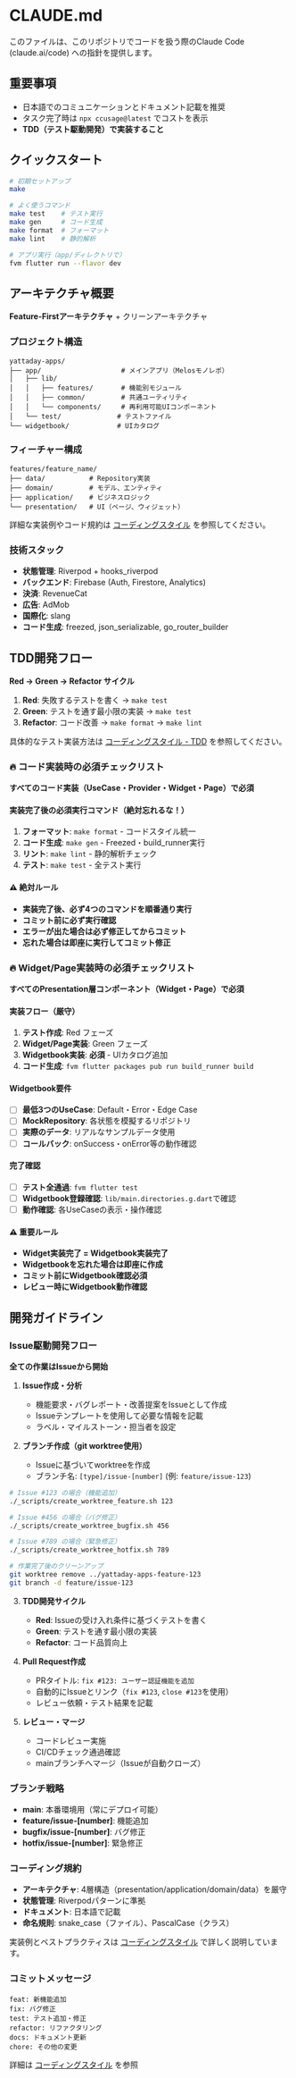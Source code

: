 # CLAUDE.md

このファイルは、このリポジトリでコードを扱う際のClaude Code (claude.ai/code) への指針を提供します。

## **重要事項**

- 日本語でのコミュニケーションとドキュメント記載を推奨
- タスク完了時は `npx ccusage@latest` でコストを表示
- **TDD（テスト駆動開発）で実装すること**

## クイックスタート

```bash
# 初期セットアップ
make

# よく使うコマンド
make test    # テスト実行
make gen     # コード生成
make format  # フォーマット
make lint    # 静的解析

# アプリ実行（app/ディレクトリで）
fvm flutter run --flavor dev
```

## アーキテクチャ概要

**Feature-Firstアーキテクチャ** + クリーンアーキテクチャ

### プロジェクト構造

```
yattaday-apps/
├── app/                    # メインアプリ（Melosモノレポ）
│   ├── lib/
│   │   ├── features/       # 機能別モジュール
│   │   ├── common/         # 共通ユーティリティ
│   │   └── components/     # 再利用可能UIコンポーネント
│   └── test/              # テストファイル
└── widgetbook/            # UIカタログ
```

### フィーチャー構成

```
features/feature_name/
├── data/           # Repository実装
├── domain/         # モデル、エンティティ  
├── application/    # ビジネスロジック
└── presentation/   # UI（ページ、ウィジェット）
```

詳細な実装例やコード規約は [コーディングスタイル](_docs/10_cording_style_flutter.md) を参照してください。

### 技術スタック

- **状態管理**: Riverpod + hooks_riverpod
- **バックエンド**: Firebase (Auth, Firestore, Analytics)
- **決済**: RevenueCat
- **広告**: AdMob
- **国際化**: slang
- **コード生成**: freezed, json_serializable, go_router_builder

## TDD開発フロー

**Red → Green → Refactor サイクル**

1. **Red**: 失敗するテストを書く → `make test`
2. **Green**: テストを通す最小限の実装 → `make test`  
3. **Refactor**: コード改善 → `make format` → `make lint`

具体的なテスト実装方法は [コーディングスタイル - TDD](_docs/10_cording_style_flutter.md#tddテスト駆動開発) を参照してください。

### **🔥 コード実装時の必須チェックリスト**

**すべてのコード実装（UseCase・Provider・Widget・Page）で必須**

#### **実装完了後の必須実行コマンド（絶対忘れるな！）**

1. **フォーマット**: `make format` - コードスタイル統一
2. **コード生成**: `make gen` - Freezed・build_runner実行
3. **リント**: `make lint` - 静的解析チェック
4. **テスト**: `make test` - 全テスト実行

#### **⚠️ 絶対ルール**

- **実装完了後、必ず4つのコマンドを順番通り実行**
- **コミット前に必ず実行確認**
- **エラーが出た場合は必ず修正してからコミット**
- **忘れた場合は即座に実行してコミット修正**

### **🔥 Widget/Page実装時の必須チェックリスト**

**すべてのPresentation層コンポーネント（Widget・Page）で必須**

#### **実装フロー（厳守）**

1. **テスト作成**: Red フェーズ
2. **Widget/Page実装**: Green フェーズ
3. **Widgetbook実装**: **必須** - UIカタログ追加
4. **コード生成**: `fvm flutter packages pub run build_runner build`

#### **Widgetbook要件**

- [ ] **最低3つのUseCase**: Default・Error・Edge Case
- [ ] **MockRepository**: 各状態を模擬するリポジトリ
- [ ] **実際のデータ**: リアルなサンプルデータ使用
- [ ] **コールバック**: onSuccess・onError等の動作確認

#### **完了確認**

- [ ] **テスト全通過**: `fvm flutter test`
- [ ] **Widgetbook登録確認**: `lib/main.directories.g.dart`で確認
- [ ] **動作確認**: 各UseCaseの表示・操作確認

#### **⚠️ 重要ルール**

- **Widget実装完了 = Widgetbook実装完了**
- **Widgetbookを忘れた場合は即座に作成**
- **コミット前にWidgetbook確認必須**
- **レビュー時にWidgetbook動作確認**

## 開発ガイドライン

### Issue駆動開発フロー

**全ての作業はIssueから開始**

1. **Issue作成・分析**
   - 機能要求・バグレポート・改善提案をIssueとして作成
   - Issueテンプレートを使用して必要な情報を記載
   - ラベル・マイルストーン・担当者を設定

2. **ブランチ作成（git worktree使用）**
   - Issueに基づいてworktreeを作成
   - ブランチ名: `[type]/issue-[number]` (例: `feature/issue-123`)

```bash
# Issue #123 の場合（機能追加）
./_scripts/create_worktree_feature.sh 123

# Issue #456 の場合（バグ修正）
./_scripts/create_worktree_bugfix.sh 456

# Issue #789 の場合（緊急修正）
./_scripts/create_worktree_hotfix.sh 789

# 作業完了後のクリーンアップ
git worktree remove ../yattaday-apps-feature-123
git branch -d feature/issue-123
```

3. **TDD開発サイクル**
   - **Red**: Issueの受け入れ条件に基づくテストを書く
   - **Green**: テストを通す最小限の実装
   - **Refactor**: コード品質向上

4. **Pull Request作成**
   - PRタイトル: `fix #123: ユーザー認証機能を追加`
   - 自動的にIssueとリンク（`fix #123`, `close #123`を使用）
   - レビュー依頼・テスト結果を記載

5. **レビュー・マージ**
   - コードレビュー実施
   - CI/CDチェック通過確認
   - mainブランチへマージ（Issueが自動クローズ）

### ブランチ戦略

- **main**: 本番環境用（常にデプロイ可能）
- **feature/issue-[number]**: 機能追加
- **bugfix/issue-[number]**: バグ修正
- **hotfix/issue-[number]**: 緊急修正

### コーディング規約

- **アーキテクチャ**: 4層構造（presentation/application/domain/data）を厳守
- **状態管理**: Riverpodパターンに準拠
- **ドキュメント**: 日本語で記載
- **命名規則**: snake_case（ファイル）、PascalCase（クラス）

実装例とベストプラクティスは [コーディングスタイル](_docs/10_cording_style_flutter.md) で詳しく説明しています。

### コミットメッセージ

```
feat: 新機能追加
fix: バグ修正
test: テスト追加・修正
refactor: リファクタリング
docs: ドキュメント更新
chore: その他の変更
```

詳細は [コーディングスタイル](_docs/10_cording_style_flutter.md) を参照
